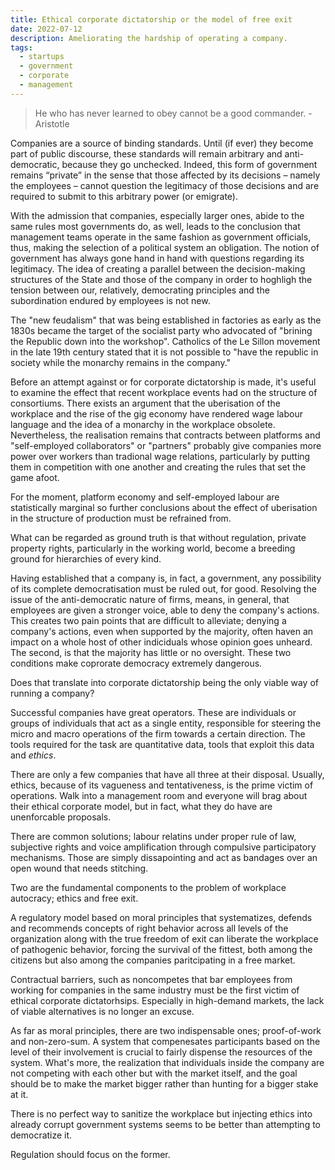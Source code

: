 ```yaml
---
title: Ethical corporate dictatorship or the model of free exit 
date: 2022-07-12
description: Ameliorating the hardship of operating a company.
tags:
  - startups
  - government
  - corporate
  - management
---
```


> He who has never learned to obey cannot be a good commander. - Aristotle

Companies are a source of binding standards. Until (if ever) they become part of public discourse, these standards will remain arbitrary and anti-democratic, because they go unchecked. Indeed, this form of government remains “private” in the sense that those affected by its decisions – namely the employees – cannot question the legitimacy of those decisions and are required to submit to this arbitrary power (or emigrate).

With the admission that companies, especially larger ones, abide to the same rules most governments do, as well, leads to the conclusion that management teams operate in the same fashion as government officials, thus, making the selection of a political system an obligation. The notion of government has always gone hand in hand with questions regarding its legitimacy. The idea of creating a parallel between the decision-making structures of the State and those of the company in order to hoghligh the tension between our, relatively, democrating principles and the subordination endured by employees is not new.

The "new feudalism" that was being established in factories as early as the 1830s became the target of the socialist party who advocated of "brining the Republic down into the workshop". Catholics of the Le Sillon movement in the late 19th century stated that it is not possible to "have the republic in society while the monarchy remains in the company."

Before an attempt against or for corporate dictatorship is made, it's useful to examine the effect that recent workplace events had on the structure of consortiums. There exists an argument that the uberisation of the workplace and the rise of the gig economy have rendered wage labour language and the idea of a monarchy in the workplace obsolete. Nevertheless, the realisation remains that contracts between platforms and "self-employed collaborators" or "partners" probably give companies more power over workers than tradional wage relations, particularly by putting them in competition with one another and creating the rules that set the game afoot.

For the moment, platform economy and self-employed labour are statistically marginal so further conclusions about the effect of uberisation in the structure of production must be refrained from.

What can be regarded as ground truth is that without regulation, private property rights, particularly in the working world, become a breeding ground for hierarchies of every kind.

Having established that a company is, in fact, a government, any possibility of its complete democratisation must be ruled out, for good. Resolving the issue of the anti-democratic nature of firms, means, in general, that employees are given a stronger voice, able to deny the company's actions. This creates two pain points that are difficult to alleviate; denying a company's actions, even when supported by the majority, often haven an impact on a whole host of other indiciduals whose opinion goes unheard. The second, is that the majority has little or no oversight. These two conditions make coprorate democracy extremely dangerous.

Does that translate into corporate dictatorship being the only viable way of running a company?

Successful companies have great operators. These are individuals or groups of individuals that act as a single entity, responsible for steering the micro and macro operations of the firm towards a certain direction. The tools required for the task are quantitative data, tools that exploit this data and *ethics*.

There are only a few companies that have all three at their disposal. Usually, ethics, because of its vagueness and tentativeness, is the prime victim of operations. Walk into a management room and everyone will brag about their ethical corporate model, but in fact, what they do have are unenforcable proposals.

There are common solutions; labour relatins under proper rule of law, subjective rights and voice amplification through compulsive participatory mechanisms. Those are simply dissapointing and act as bandages over an open wound that needs stitching.

Two are the fundamental components to the problem of workplace autocracy; ethics and free exit.

A regulatory model based on moral principles that systematizes, defends and recommends concepts of right behavior across all levels of the organization along with the true freedom of exit can liberate the workplace of pathogenic behavior, forcing the survival of the fittest, both among the citizens but also among the companies paritcipating in a free market.

Contractual barriers, such as noncompetes that bar employees from working for companies in the same industry must be the first victim of ethical corporate dictatorhsips. Especially in high-demand markets, the lack of viable alternatives is no longer an excuse.

As far as moral principles, there are two indispensable ones; proof-of-work and non-zero-sum. A system that compenesates participants based on the level of their involvement is crucial to fairly dispense the resources of the system. What's more, the realization that individuals inside the company are not competing with each other but with the market itself, and the goal should be to make the market bigger rather than hunting for a bigger stake at it.

There is no perfect way to sanitize the workplace but injecting ethics into already corrupt government systems seems to be better than attempting to democratize it.

Regulation should focus on the former.
